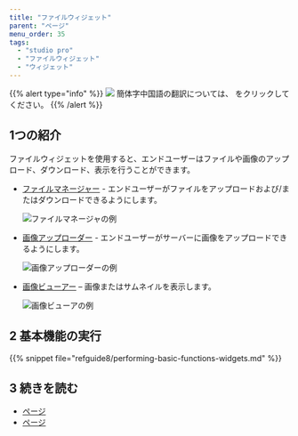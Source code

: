 ```yaml
---
title: "ファイルウィジェット"
parent: "ページ"
menu_order: 35
tags:
  - "studio pro"
  - "ファイルウィジェット"
  - "ウィジェット"
---
```


{{% alert type="info" %}}
<img src="attachments/chinese-translation/china.png" style="display: inline-block; margin: 0" /> 簡体字中国語の翻訳については、 [<unk> <unk> <unk>](https://cdn.mendix.tencent-cloud.com/documentation/refguide8/file-widgets.pdf) をクリックしてください。
{{% /alert %}}

## 1つの紹介

ファイルウィジェットを使用すると、エンドユーザーはファイルや画像のアップロード、ダウンロード、表示を行うことができます。

* [ファイルマネージャー](file-manager) - エンドユーザーがファイルをアップロードおよび/またはダウンロードできるようにします。

    ![ファイルマネージャの例](attachments/file-widgets/file-manager-example.png)

* [画像アップローダー](image-uploader) - エンドユーザーがサーバーに画像をアップロードできるようにします。

    ![画像アップローダーの例](attachments/file-widgets/image-uploader-example.png)

* [画像ビューアー](image-viewer) – 画像またはサムネイルを表示します。

    ![画像ビューアの例](attachments/file-widgets/image-viewer-example.png)

## 2 基本機能の実行

{{% snippet file="refguide8/performing-basic-functions-widgets.md" %}}

## 3 続きを読む

* [ページ](page)
* [ページ](ページ)